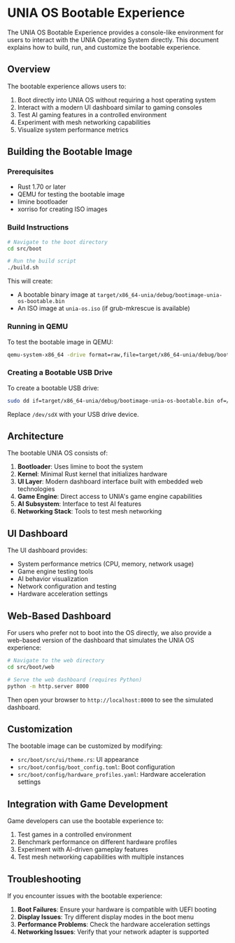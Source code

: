 # UNIA OS Bootable Experience

The UNIA OS Bootable Experience provides a console-like environment for users to interact with the UNIA Operating System directly. This document explains how to build, run, and customize the bootable experience.

## Overview

The bootable experience allows users to:

1. Boot directly into UNIA OS without requiring a host operating system
2. Interact with a modern UI dashboard similar to gaming consoles
3. Test AI gaming features in a controlled environment
4. Experiment with mesh networking capabilities
5. Visualize system performance metrics

## Building the Bootable Image

### Prerequisites

- Rust 1.70 or later
- QEMU for testing the bootable image
- limine bootloader
- xorriso for creating ISO images

### Build Instructions

```bash
# Navigate to the boot directory
cd src/boot

# Run the build script
./build.sh
```

This will create:
- A bootable binary image at `target/x86_64-unia/debug/bootimage-unia-os-bootable.bin`
- An ISO image at `unia-os.iso` (if grub-mkrescue is available)

### Running in QEMU

To test the bootable image in QEMU:

```bash
qemu-system-x86_64 -drive format=raw,file=target/x86_64-unia/debug/bootimage-unia-os-bootable.bin
```

### Creating a Bootable USB Drive

To create a bootable USB drive:

```bash
sudo dd if=target/x86_64-unia/debug/bootimage-unia-os-bootable.bin of=/dev/sdX bs=4M status=progress
```

Replace `/dev/sdX` with your USB drive device.

## Architecture

The bootable UNIA OS consists of:

1. **Bootloader**: Uses limine to boot the system
2. **Kernel**: Minimal Rust kernel that initializes hardware
3. **UI Layer**: Modern dashboard interface built with embedded web technologies
4. **Game Engine**: Direct access to UNIA's game engine capabilities
5. **AI Subsystem**: Interface to test AI features
6. **Networking Stack**: Tools to test mesh networking

## UI Dashboard

The UI dashboard provides:

- System performance metrics (CPU, memory, network usage)
- Game engine testing tools
- AI behavior visualization
- Network configuration and testing
- Hardware acceleration settings

## Web-Based Dashboard

For users who prefer not to boot into the OS directly, we also provide a web-based version of the dashboard that simulates the UNIA OS experience:

```bash
# Navigate to the web directory
cd src/boot/web

# Serve the web dashboard (requires Python)
python -m http.server 8000
```

Then open your browser to `http://localhost:8000` to see the simulated dashboard.

## Customization

The bootable image can be customized by modifying:

- `src/boot/src/ui/theme.rs`: UI appearance
- `src/boot/config/boot_config.toml`: Boot configuration
- `src/boot/config/hardware_profiles.yaml`: Hardware acceleration settings

## Integration with Game Development

Game developers can use the bootable experience to:

1. Test games in a controlled environment
2. Benchmark performance on different hardware profiles
3. Experiment with AI-driven gameplay features
4. Test mesh networking capabilities with multiple instances

## Troubleshooting

If you encounter issues with the bootable experience:

1. **Boot Failures**: Ensure your hardware is compatible with UEFI booting
2. **Display Issues**: Try different display modes in the boot menu
3. **Performance Problems**: Check the hardware acceleration settings
4. **Networking Issues**: Verify that your network adapter is supported
